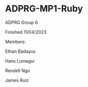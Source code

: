 # ADPRG-MP1-Ruby

ADPRG Group 6

Finished 11/04/2023

Members: 

Ethan Badayos

Hans Lumagui 

Rendell Ngo 

James Ruiz 
